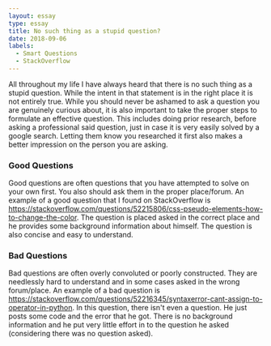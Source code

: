 ```yaml
---
layout: essay
type: essay
title: No such thing as a stupid question?
date: 2018-09-06
labels:
  - Smart Questions
  - StackOverflow
---
```


All throughout my life I have always heard that there is no such thing as a stupid question. While the intent in that statement is in the right place it is not entirely true. While you should never be ashamed to ask a question you are genuinely curious about, it is also important to take the proper steps to formulate an effective question. This includes doing prior research, before asking a professional said question, just in case it is very easily solved by a google search. Letting them know you researched it first also makes a better impression on the person you are asking. 
### Good Questions
Good questions are often questions that you have attempted to solve on your own first. You also should ask them in the proper place/forum. An example of a good question that I found on StackOverflow is https://stackoverflow.com/questions/52215806/css-pseudo-elements-how-to-change-the-color. The question is placed asked in the correct place and he provides some background information about himself. The question is also concise and easy to understand.
### Bad Questions
Bad questions are often overly convoluted or poorly constructed. They are needlessly hard to understand and in some cases asked in the wrong forum/place. An example of a bad question is https://stackoverflow.com/questions/52216345/syntaxerror-cant-assign-to-operator-in-python. In this question, there isn't even a question. He just posts some code and the error that he got. There is no background information and he put very little effort in to the question he asked (considering there was no question asked).
